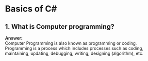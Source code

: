 # Basics of C#

## 1. What is Computer programming?

**Answer:**  
Computer Programming is also known as programming or coding. Programming is a process which includes processes such as coding, maintaining, updating, debugging, writing, designing (algorithm), etc.
